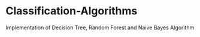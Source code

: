 # Classification-Algorithms
Implementation of Decision Tree, Random Forest and Naive Bayes Algorithm
